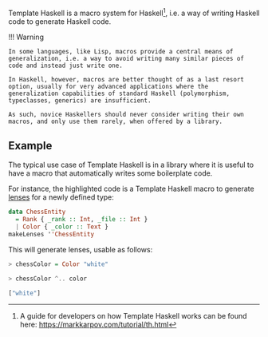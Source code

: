 Template Haskell is a macro system for Haskell[^1], i.e. a way of writing Haskell code to generate Haskell code.

[^1]: A guide for developers on how Template Haskell works can be found here: https://markkarpov.com/tutorial/th.html

!!! Warning

    In some languages, like Lisp, macros provide a central means of generalization, i.e. a way to avoid writing many similar pieces of code and instead just write one.

    In Haskell, however, macros are better thought of as a last resort option, usually for very advanced applications where the generalization capabilities of standard Haskell (polymorphism, typeclasses, generics) are insufficient.

    As such, novice Haskellers should never consider writing their own macros, and only use them rarely, when offered by a library.

## Example

The typical use case of Template Haskell is in a library where it is useful to have a macro that automatically writes some boilerplate code.

For instance, the highlighted code is a Template Haskell macro to generate [lenses](/packages/lens/) for a newly defined type:

```haskell hl_lines="4"
data ChessEntity
  = Rank { _rank :: Int, _file :: Int }
  | Color { _color :: Text }
makeLenses ''ChessEntity
```

This will generate lenses, usable as follows:

```haskell title="repl example"
> chessColor = Color "white"

> chessColor ^.. color

["white"]
```



